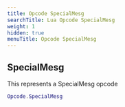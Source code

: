 ```yaml
---
title: Opcode SpecialMesg
searchTitle: Lua Opcode SpecialMesg
weight: 1
hidden: true
menuTitle: Opcode SpecialMesg
---
```

## SpecialMesg

This represents a SpecialMesg opcode
```lua
Opcode.SpecialMesg
```